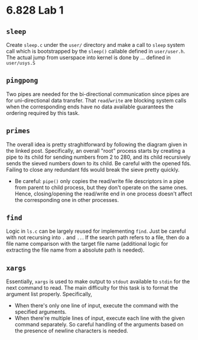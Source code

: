 # 6.828 Lab 1
## `sleep`
Create `sleep.c` under the `user/` directory and make a call to `sleep` system call which is bootstrapped by the `sleep()` callable defined in `user/user.h`. The actual jump from userspace into kernel is done by ... defined in `user/usys.S`

## `pingpong`
Two pipes are needed for the bi-directional communication since pipes are for uni-directional data transfer. That `read`/`write` are blocking system calls when the corresponding ends have no data available guarantees the ordering required by this task.

## `primes`
The overall idea is pretty straghitforward by following the diagram given in the linked post. Specifically, an overall "root" process starts by creating a pipe to its child for sending numbers from 2 to 280, and its child recursively sends the sieved numbers down to its child. Be careful with the opened fds. Failing to close any redundant fds would break the sieve pretty quickly.
- Be careful: `pipe()` only copies the read/write file descriptors in a pipe from parent to child process, but they don't operate on the same ones. Hence, closing/opening the read/write end in one process doesn't affect the corresponding one in other processes.

## `find`
Logic in `ls.c` can be largely reused for implementing `find`. Just be careful with not recursing into `.` and `..`. If the search path refers to a file, then do a file name comparison with the target file name (additional logic for extracting the file name from a absolute path is needed).

## `xargs`
Essentially, `xargs` is used to make output to `stdout` available to `stdin` for the next command to read. The main difficulty for this task is to format the argument list properly. Specifically,
- When there's only one line of input, execute the command with the specified arguments.
- When there're multiple lines of input, execute each line with the given command separately.
So careful handling of the arguments based on the presence of newline characters is needed.
